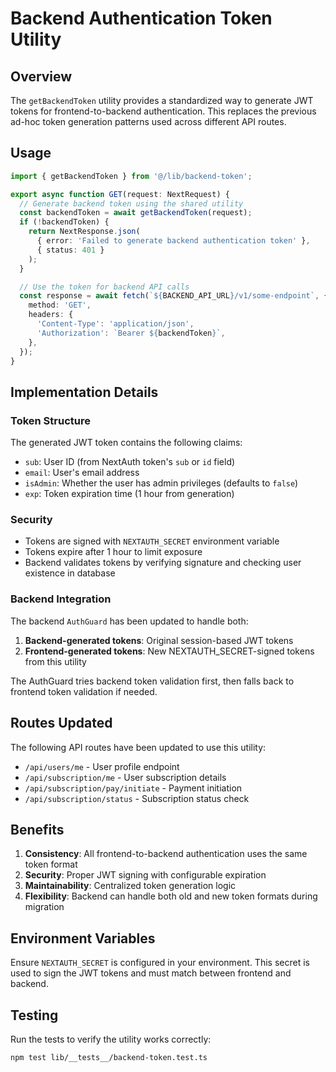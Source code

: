 # Backend Authentication Token Utility

## Overview

The `getBackendToken` utility provides a standardized way to generate JWT tokens for frontend-to-backend authentication. This replaces the previous ad-hoc token generation patterns used across different API routes.

## Usage

```typescript
import { getBackendToken } from '@/lib/backend-token';

export async function GET(request: NextRequest) {
  // Generate backend token using the shared utility
  const backendToken = await getBackendToken(request);
  if (!backendToken) {
    return NextResponse.json(
      { error: 'Failed to generate backend authentication token' },
      { status: 401 }
    );
  }

  // Use the token for backend API calls
  const response = await fetch(`${BACKEND_API_URL}/v1/some-endpoint`, {
    method: 'GET',
    headers: {
      'Content-Type': 'application/json',
      'Authorization': `Bearer ${backendToken}`,
    },
  });
}
```

## Implementation Details

### Token Structure

The generated JWT token contains the following claims:

- `sub`: User ID (from NextAuth token's `sub` or `id` field)
- `email`: User's email address
- `isAdmin`: Whether the user has admin privileges (defaults to `false`)
- `exp`: Token expiration time (1 hour from generation)

### Security

- Tokens are signed with `NEXTAUTH_SECRET` environment variable
- Tokens expire after 1 hour to limit exposure
- Backend validates tokens by verifying signature and checking user existence in database

### Backend Integration

The backend `AuthGuard` has been updated to handle both:

1. **Backend-generated tokens**: Original session-based JWT tokens
2. **Frontend-generated tokens**: New NEXTAUTH_SECRET-signed tokens from this utility

The AuthGuard tries backend token validation first, then falls back to frontend token validation if needed.

## Routes Updated

The following API routes have been updated to use this utility:

- `/api/users/me` - User profile endpoint
- `/api/subscription/me` - User subscription details
- `/api/subscription/pay/initiate` - Payment initiation
- `/api/subscription/status` - Subscription status check

## Benefits

1. **Consistency**: All frontend-to-backend authentication uses the same token format
2. **Security**: Proper JWT signing with configurable expiration
3. **Maintainability**: Centralized token generation logic
4. **Flexibility**: Backend can handle both old and new token formats during migration

## Environment Variables

Ensure `NEXTAUTH_SECRET` is configured in your environment. This secret is used to sign the JWT tokens and must match between frontend and backend.

## Testing

Run the tests to verify the utility works correctly:

```bash
npm test lib/__tests__/backend-token.test.ts
```
